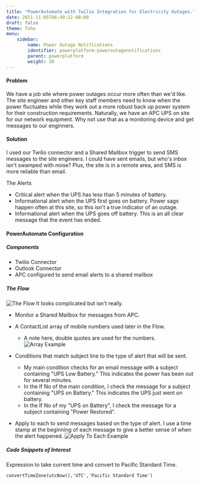 ```yaml
---
title: "PowerAutomate with Twilio Integration for Electricity Outages."
date: 2021-11-05T06:49:22-08:00
draft: false
theme: Toha
menu:
    sidebar:
        name: Power Outage Notifications
        identifier: powerplatform-poweroutagenotifications
        parent: powerplatform
        weight: 30
---
```



#### Problem
We have a job site where power outages occur more often than we'd like.  The site engineer and other key staff members need to know when the power fluctuates while they work out a more robust back up power system for their construction requirements. Naturally, we have an APC UPS on site for our network equipment.  Why not use that as a monitoring device and get messages to our enginners. 
 
#### Solution
I used our Twilio connector and a Shared Mailbox trigger to send SMS messages to the site engineers. I could have sent emails, but who's inbox isn't swamped with noise?  Plus, the site is in a remote area, and SMS is more reliable than email.

The Alerts
- Critical alert when the UPS has less than 5 minutes of battery.
- Informational alert when the UPS first goes on battery.  Power sags happen often at this site, so this isn't a true indicator of an outage.
- Informational alert when the UPS goes off battery.  This is an all clear message that the event has ended. 

#### PowerAutomate Configuration
##### Components
- Twilio Connector
- Outlook Connector
- APC configured to send email alerts to a shared mailbox

##### The Flow
![The Flow](/posts/powerplatform/PowerAlerts_FlowOverview.jpg)
It looks complicated but isn't really. 
- Monitor a Shared Mailbox for messages from APC.
- A ContactList array of mobile numbers used later in the Flow. 
    * A note here, double quotes are used for the numbers. 
![Array Example](/posts/powerplatform/PowerAlerts_arraydetail.jpg)
- Conditions that match subject line to the type of alert that will be sent.  
    * My main condition checks for an email message with a subject containing "UPS Low Battery."  This indicates the power has been out for several minutes. 
    * In the If No of the main condition, I check the message for a subject containing "UPS on Battery."  This indicates the UPS just went on battery.
    * In the If No of my "UPS on Battery", I check the message for a subject containing "Power Restored".

- Apply to each to send messages based on the type of alert. I use a time stamp at the beginning of each message to give a better sense of when the alert happened.
![Apply To Each Example](/posts/powerplatform/PowerAlerts_applytoeachdetail.jpg)

##### Code Snippets of Interest
Expression to take current time and convert to Pacific Standard Time. 
```
convertTimeZone(utcNow(),'UTC','Pacific Standard Time')
```